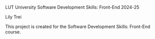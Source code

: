 LUT University Software Development Skills: Front-End 2024-25

Lily Trei

This project is created for the Software Development Skills: Front-End course. 
